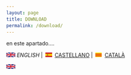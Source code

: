 ```yaml
---
layout: page
title: DOWNLOAD
permalink: /download/
---
```


en este apartado....

<img src="en.png" alt="English"> *ENGLISH* | <img src="es.png" alt="castellano"> [CASTELLANO](descargar.md) | <img src="ca.png" alt="Català"> [CATALÀ](Descarregar.md)


<img src="en.png" alt="English">
